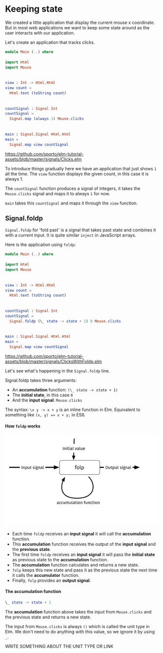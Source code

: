 # Keeping state

We created a little application that display the current mouse x coordinate. But in most web applications we want to keep some state around as the user interacts with our application.

Let's create an application that tracks clicks.

```elm
module Main (..) where

import Html
import Mouse


view : Int -> Html.Html
view count =
  Html.text (toString count)


countSignal : Signal Int
countSignal =
  Signal.map (always 1) Mouse.clicks


main : Signal.Signal Html.Html
main =
  Signal.map view countSignal
```

<https://github.com/sporto/elm-tutorial-assets/blob/master/signals/Clicks.elm>

To introduce things gradually here we have an application that just shows `1` all the time. The `view` function displays the given count, in this case it is always 1.

The `countSignal` function produces a signal of integers, it takes the `Mouse.clicks` signal and maps it to always `1` for now.

`main` takes this `countSignal` and maps it through the `view` function.

## Signal.foldp

`Signal.foldp` for 'fold past' is a signal that takes past state and combines it with a current input. It is quite similar `inject` in JavaScript arrays.

Here is the application using `foldp`:

```elm
module Main (..) where

import Html
import Mouse


view : Int -> Html.Html
view count =
  Html.text (toString count)


countSignal : Signal Int
countSignal =
  Signal.foldp (\_ state -> state + 1) 0 Mouse.clicks


main : Signal.Signal Html.Html
main =
  Signal.map view countSignal
```

<https://github.com/sporto/elm-tutorial-assets/blob/master/signals/ClicksWithFoldp.elm>

Let's see what's happening in the `Signal.foldp` line.

Signal.foldp takes three arguments:

- An __accumulation__ function: `(\_ state -> state + 1)`
- The __initial state__, in this case `0`
- And the __input signal__: `Mouse.clicks`

The syntax: `\x y -> x + y` is an inline function in Elm. Equivalent to something like `(x, y) => x + y;` in ES6.

#### How `foldp` works

![Foldp](foldp.png)

- Each time `foldp` receives an __input signal__ it will call the __accumulation__ function.
- This __accumulation__ function receives the output of the __input signal__ and the __previous state__.
- The first time `foldp` receives an __input signal__ it will pass the __initial state__ as previous state to the __accumulation__ function.
- The __accumulation__ function calculates and returns a new state.
- `folp` keeps this new state and pass it as the previous state the next time it calls the __accumulator__ function.
- Finally, `folp` provides an __output signal__.


#### The accumulation function

```elm
\_ state -> state + 1
```

The __accumulation__ function above takes the input from `Mouse.clicks` and the previous state and returns a new state.

The input from `Mouse.clicks` is always `()` which is called the unit type in Elm. We don't need to do anything with this value, so we ignore it by using `_`.

WRITE SOMETHING ABOUT THE UNIT TYPE OR LINK
